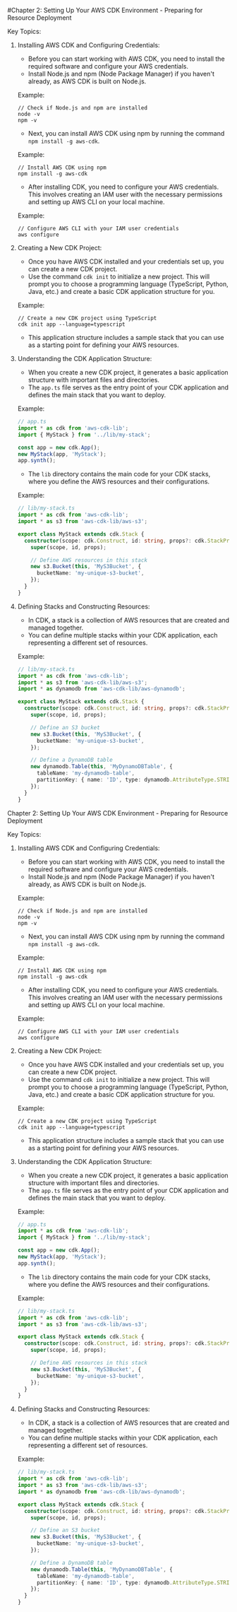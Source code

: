 #Chapter 2: Setting Up Your AWS CDK Environment - Preparing for Resource Deployment

Key Topics:

1. Installing AWS CDK and Configuring Credentials:
   - Before you can start working with AWS CDK, you need to install the required software and configure your AWS credentials.
   - Install Node.js and npm (Node Package Manager) if you haven't already, as AWS CDK is built on Node.js.

   Example:
   ```
   // Check if Node.js and npm are installed
   node -v
   npm -v
   ```

   - Next, you can install AWS CDK using npm by running the command `npm install -g aws-cdk`.
   
   Example:
   ```
   // Install AWS CDK using npm
   npm install -g aws-cdk
   ```

   - After installing CDK, you need to configure your AWS credentials. This involves creating an IAM user with the necessary permissions and setting up AWS CLI on your local machine.

   Example:
   ```
   // Configure AWS CLI with your IAM user credentials
   aws configure
   ```

2. Creating a New CDK Project:
   - Once you have AWS CDK installed and your credentials set up, you can create a new CDK project.
   - Use the command `cdk init` to initialize a new project. This will prompt you to choose a programming language (TypeScript, Python, Java, etc.) and create a basic CDK application structure for you.

   Example:
   ```
   // Create a new CDK project using TypeScript
   cdk init app --language=typescript
   ```

   - This application structure includes a sample stack that you can use as a starting point for defining your AWS resources.

3. Understanding the CDK Application Structure:
   - When you create a new CDK project, it generates a basic application structure with important files and directories.
   - The `app.ts` file serves as the entry point of your CDK application and defines the main stack that you want to deploy.

   Example:
   ```typescript
   // app.ts
   import * as cdk from 'aws-cdk-lib';
   import { MyStack } from '../lib/my-stack';

   const app = new cdk.App();
   new MyStack(app, 'MyStack');
   app.synth();
   ```

   - The `lib` directory contains the main code for your CDK stacks, where you define the AWS resources and their configurations.

   Example:
   ```typescript
   // lib/my-stack.ts
   import * as cdk from 'aws-cdk-lib';
   import * as s3 from 'aws-cdk-lib/aws-s3';

   export class MyStack extends cdk.Stack {
     constructor(scope: cdk.Construct, id: string, props?: cdk.StackProps) {
       super(scope, id, props);

       // Define AWS resources in this stack
       new s3.Bucket(this, 'MyS3Bucket', {
         bucketName: 'my-unique-s3-bucket',
       });
     }
   }
   ```

4. Defining Stacks and Constructing Resources:
   - In CDK, a stack is a collection of AWS resources that are created and managed together.
   - You can define multiple stacks within your CDK application, each representing a different set of resources.

   Example:
   ```typescript
   // lib/my-stack.ts
   import * as cdk from 'aws-cdk-lib';
   import * as s3 from 'aws-cdk-lib/aws-s3';
   import * as dynamodb from 'aws-cdk-lib/aws-dynamodb';

   export class MyStack extends cdk.Stack {
     constructor(scope: cdk.Construct, id: string, props?: cdk.StackProps) {
       super(scope, id, props);

       // Define an S3 bucket
       new s3.Bucket(this, 'MyS3Bucket', {
         bucketName: 'my-unique-s3-bucket',
       });

       // Define a DynamoDB table
       new dynamodb.Table(this, 'MyDynamoDBTable', {
         tableName: 'my-dynamodb-table',
         partitionKey: { name: 'ID', type: dynamodb.AttributeType.STRING },
       });
     }
   }
   ```

Chapter 2: Setting Up Your AWS CDK Environment - Preparing for Resource Deployment

Key Topics:

1. Installing AWS CDK and Configuring Credentials:
   - Before you can start working with AWS CDK, you need to install the required software and configure your AWS credentials.
   - Install Node.js and npm (Node Package Manager) if you haven't already, as AWS CDK is built on Node.js.

   Example:
   ```
   // Check if Node.js and npm are installed
   node -v
   npm -v
   ```

   - Next, you can install AWS CDK using npm by running the command `npm install -g aws-cdk`.

   Example:
   ```
   // Install AWS CDK using npm
   npm install -g aws-cdk
   ```

   - After installing CDK, you need to configure your AWS credentials. This involves creating an IAM user with the necessary permissions and setting up AWS CLI on your local machine.

   Example:
   ```
   // Configure AWS CLI with your IAM user credentials
   aws configure
   ```

2. Creating a New CDK Project:
   - Once you have AWS CDK installed and your credentials set up, you can create a new CDK project.
   - Use the command `cdk init` to initialize a new project. This will prompt you to choose a programming language (TypeScript, Python, Java, etc.) and create a basic CDK application structure for you.

   Example:
   ```
   // Create a new CDK project using TypeScript
   cdk init app --language=typescript
   ```

   - This application structure includes a sample stack that you can use as a starting point for defining your AWS resources.

3. Understanding the CDK Application Structure:
   - When you create a new CDK project, it generates a basic application structure with important files and directories.
   - The `app.ts` file serves as the entry point of your CDK application and defines the main stack that you want to deploy.

   Example:
   ```typescript
   // app.ts
   import * as cdk from 'aws-cdk-lib';
   import { MyStack } from '../lib/my-stack';

   const app = new cdk.App();
   new MyStack(app, 'MyStack');
   app.synth();
   ```

   - The `lib` directory contains the main code for your CDK stacks, where you define the AWS resources and their configurations.

   Example:
   ```typescript
   // lib/my-stack.ts
   import * as cdk from 'aws-cdk-lib';
   import * as s3 from 'aws-cdk-lib/aws-s3';

   export class MyStack extends cdk.Stack {
     constructor(scope: cdk.Construct, id: string, props?: cdk.StackProps) {
       super(scope, id, props);

       // Define AWS resources in this stack
       new s3.Bucket(this, 'MyS3Bucket', {
         bucketName: 'my-unique-s3-bucket',
       });
     }
   }
   ```

4. Defining Stacks and Constructing Resources:
   - In CDK, a stack is a collection of AWS resources that are created and managed together.
   - You can define multiple stacks within your CDK application, each representing a different set of resources.

   Example:
   ```typescript
   // lib/my-stack.ts
   import * as cdk from 'aws-cdk-lib';
   import * as s3 from 'aws-cdk-lib/aws-s3';
   import * as dynamodb from 'aws-cdk-lib/aws-dynamodb';

   export class MyStack extends cdk.Stack {
     constructor(scope: cdk.Construct, id: string, props?: cdk.StackProps) {
       super(scope, id, props);

       // Define an S3 bucket
       new s3.Bucket(this, 'MyS3Bucket', {
         bucketName: 'my-unique-s3-bucket',
       });

       // Define a DynamoDB table
       new dynamodb.Table(this, 'MyDynamoDBTable', {
         tableName: 'my-dynamodb-table',
         partitionKey: { name: 'ID', type: dynamodb.AttributeType.STRING },
       });
     }
   }
   ```
